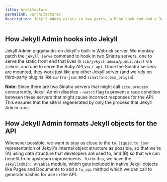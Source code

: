 ```yaml
---
title: Architecture
permalink: /architecture/
description: Jekyll Admin exists in two parts, a Ruby back end and a Javascript front end. The two halves communicate via a shared API.
---
```


## How Jekyll Admin hooks into Jekyll

Jekyll Admin piggybacks on Jekyll's built-in Webrick server. We monkey patch the `jekyll serve` command to hook in two Sinatra servers, one to serve the static front end that lives in `lib/jekyll-admin/public/dist` via `/admin`, and one to serve the Ruby API via `/_api`. Once the Sinatra servers are mounted, they work just like any other Jekyll server (and we rely on third-party plugins like `sintra-json` and `sinatra-cross_origin`).

**Note:** Since there are two Sinatra servers that might call `site.process` concurrently, Jekyll Admin disables `--watch` flag to prevent a race condition between these servers that might cause incorrect responses for the API. This ensures that the site is regenerated by only the process that Jekyll Admin runs.

## How Jekyll Admin formats Jekyll objects for the API

Whenever possible, we want to stay as close to the `to_liquid.to_json` representation of Jekyll's internal object structure as possible, so that we're (A) using data structure that developers are used to, and (B) so that we can benefit from upstream improvements. To do this, we have the `JekyllAdmin::APIable` module, which gets included in native Jekyll objects like Pages and Documents to add a `to_api` method which we can call to generate hashes for use in the API.
